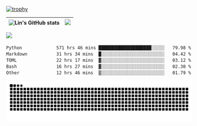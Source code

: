 [![trophy](https://github-profile-trophy.vercel.app/?username=ocss884&column=7)](https://github.com/ocss884)

| ![Lin's GitHub stats](https://github-readme-stats.vercel.app/api?username=ocss884&show_icons=true&hide_border=True&count_private=true) | ![](https://github-readme-streak-stats.herokuapp.com?user=ocss884&hide_border=true&date_format=M%20j%5B%2C%20Y%5D&ring=7EDDCF&fire=7EDDCF") |
| ------------------------------------------------------------ | ------------------------------------------------------------ |

![](https://komarev.com/ghpvc/?username=ocss884&color=brightgreen)

<!--START_SECTION:waka-->

```txt
Python             571 hrs 46 mins ████████████████████░░░░░   79.98 %
Markdown           31 hrs 34 mins  █░░░░░░░░░░░░░░░░░░░░░░░░   04.42 %
TOML               22 hrs 17 mins  ▓░░░░░░░░░░░░░░░░░░░░░░░░   03.12 %
Bash               16 hrs 27 mins  ▓░░░░░░░░░░░░░░░░░░░░░░░░   02.30 %
Other              12 hrs 46 mins  ▒░░░░░░░░░░░░░░░░░░░░░░░░   01.79 %
```

<!--END_SECTION:waka-->

<p align="center">
   <img src="https://github.com/ocss884/ocss884/blob/output/github-snake.svg" alt="snake">
</p>

